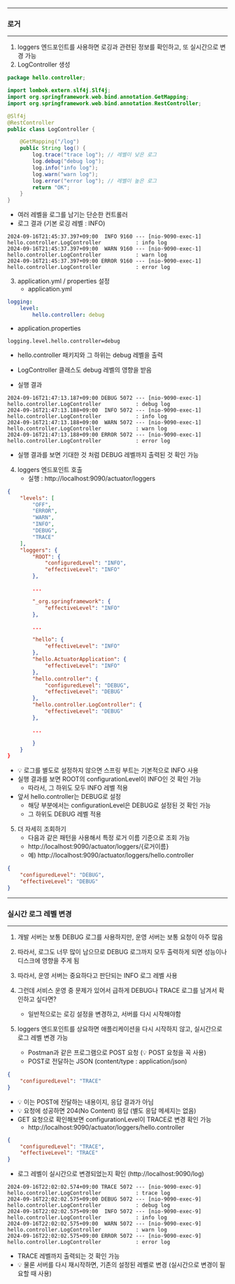 -----
### 로거
-----
1. loggers 엔드포인트를 사용하면 로깅과 관련된 정보를 확인하고, 또 실시간으로 변경 가능
2. LogController 생성
```java
package hello.controller;

import lombok.extern.slf4j.Slf4j;
import org.springframework.web.bind.annotation.GetMapping;
import org.springframework.web.bind.annotation.RestController;

@Slf4j
@RestController
public class LogController {

    @GetMapping("/log")
    public String log() {
        log.trace("trace log"); // 레벨이 낮은 로그
        log.debug("debug log");
        log.info("info log");
        log.warn("warn log");
        log.error("error log"); // 레벨이 높은 로그
        return "OK";
    }
}
```
  - 여러 레벨을 로그를 남기는 단순한 컨트롤러
  - 로그 결과 (기본 로깅 레벨 : INFO)
```
2024-09-16T21:45:37.397+09:00  INFO 9160 --- [nio-9090-exec-1] hello.controller.LogController           : info log
2024-09-16T21:45:37.397+09:00  WARN 9160 --- [nio-9090-exec-1] hello.controller.LogController           : warn log
2024-09-16T21:45:37.397+09:00 ERROR 9160 --- [nio-9090-exec-1] hello.controller.LogController           : error log
```

3. application.yml / properties 설정
   - application.yml
```yml
logging:
    level:
        hello.controller: debug
```

  - application.properties
```properties
logging.level.hello.controller=debug
```
  - hello.controller 패키지와 그 하위는 debug 레벨을 출력
  - LogController 클래스도 debug 레벨의 영향을 받음
  
  - 실행 결과
``` 
2024-09-16T21:47:13.187+09:00 DEBUG 5072 --- [nio-9090-exec-1] hello.controller.LogController           : debug log
2024-09-16T21:47:13.188+09:00  INFO 5072 --- [nio-9090-exec-1] hello.controller.LogController           : info log
2024-09-16T21:47:13.188+09:00  WARN 5072 --- [nio-9090-exec-1] hello.controller.LogController           : warn log
2024-09-16T21:47:13.188+09:00 ERROR 5072 --- [nio-9090-exec-1] hello.controller.LogController           : error log
```

  - 실행 결과를 보면 기대한 것 처럼 DEBUG 레벨까지 출력된 것 확인 가능

4. loggers 엔드포인트 호출
   - 실행 : http://localhost:9090/actuator/loggers
```json
{
    "levels": [
        "OFF",
        "ERROR",
        "WARN",
        "INFO",
        "DEBUG",
        "TRACE"
    ],
    "loggers": {
        "ROOT": {
            "configuredLevel": "INFO",
            "effectiveLevel": "INFO"
        },

        ...

        "_org.springframework": {
            "effectiveLevel": "INFO"
        },

        ...

        "hello": {
            "effectiveLevel": "INFO"
        },
        "hello.ActuatorApplication": {
            "effectiveLevel": "INFO"
        },
        "hello.controller": {
            "configuredLevel": "DEBUG",
            "effectiveLevel": "DEBUG"
        },
        "hello.controller.LogController": {
            "effectiveLevel": "DEBUG"
        },

        ...

        }
    }
}
```
  - 💡 로그를 별도로 설정하지 않으면 스프링 부트는 기본적으로 INFO 사용
  - 실행 결과를 보면 ROOT의 configurationLevel이 INFO인 것 확인 가능
    + 따라서, 그 하위도 모두 INFO 레벨 적용
  - 앞서 hello.controller는 DEBUG로 설정
    + 해당 부분에서는 configurationLevel은 DEBUG로 설정된 것 확인 가능
    + 그 하위도 DEBUG 레벨 적용

5. 더 자세히 조회하기
   - 다음과 같은 패턴을 사용해서 특정 로거 이름 기준으로 조회 가능
   - http://localhost:9090/actuator/loggers/{로거이름}
   - 예) http://localhost:9090/actuator/loggers/hello.controller
```json
{
    "configuredLevel": "DEBUG",
    "effectiveLevel": "DEBUG"
}
```

-----
### 실시간 로그 레벨 변경
-----
1. 개발 서버는 보통 DEBUG 로그를 사용하지만, 운영 서버는 보통 요청이 아주 많음
2. 따라서, 로그도 너무 많이 남으므로 DEBUG 로그까지 모두 출력하게 되면 성능이나 디스크에 영향을 주게 됨
3. 따라서, 운영 서버는 중요하다고 판단되는 INFO 로그 레벨 사용
4. 그런데 서비스 운영 중 문제가 있어서 급하게 DEBUG나 TRACE 로그를 남겨서 확인하고 싶다면?
   - 일반적으로는 로깅 설정을 변경하고, 서버를 다시 시작해야함

5. loggers 엔드포인트를 상요하면 애플리케이션을 다시 시작하지 않고, 실시간으로 로그 레벨 변경 가능
   - Postman과 같은 프로그램으로 POST 요청 (💡 POST 요청을 꼭 사용)
   - POST로 전달하는 JSON (content/type : application/json)
```json
{
    "configuredLevel": "TRACE"
}
```
  - 💡 이는 POST에 전달하는 내용이지, 응답 결과가 아님
  - 💡 요청에 성공하면 204(No Content) 응답 (별도 응답 메세지는 없음)
  - GET 요청으로 확인해보면 configurationLevel이 TRACE로 변경 확인 가능
    + http://localhost:9090/actuator/loggers/hello.controller
```json
{
    "configuredLevel": "TRACE",
    "effectiveLevel": "TRACE"
}
```
  - 로그 레벨이 실시간으로 변경되었는지 확인 (http://localhost:9090/log)
```
2024-09-16T22:02:02.574+09:00 TRACE 5072 --- [nio-9090-exec-9] hello.controller.LogController           : trace log
2024-09-16T22:02:02.575+09:00 DEBUG 5072 --- [nio-9090-exec-9] hello.controller.LogController           : debug log
2024-09-16T22:02:02.575+09:00  INFO 5072 --- [nio-9090-exec-9] hello.controller.LogController           : info log
2024-09-16T22:02:02.575+09:00  WARN 5072 --- [nio-9090-exec-9] hello.controller.LogController           : warn log
2024-09-16T22:02:02.575+09:00 ERROR 5072 --- [nio-9090-exec-9] hello.controller.LogController           : error log
```
  - TRACE 레벨까지 출력되는 것 확인 가능
  - 💡 물론 서버를 다시 재시작하면, 기존의 설정된 레벨로 변경 (실시간으로 변경이 필요할 때 사용)
